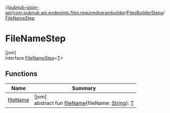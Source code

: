 //[pubnub-gson-api](../../../../index.md)/[com.pubnub.api.endpoints.files.requiredparambuilder](../../index.md)/[FilesBuilderSteps](../index.md)/[FileNameStep](index.md)

# FileNameStep

[jvm]\
interface [FileNameStep](index.md)&lt;[T](index.md)&gt;

## Functions

| Name | Summary |
|---|---|
| [fileName](file-name.md) | [jvm]<br>abstract fun [fileName](file-name.md)(fileName: [String](https://docs.oracle.com/javase/8/docs/api/java/lang/String.html)): [T](index.md) |
